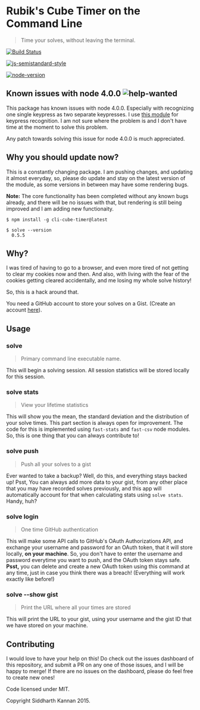 # Rubik's Cube Timer on the Command Line

> Time your solves, without leaving the terminal.

[![Build Status](https://travis-ci.org/icyflame/node-cube-cli-timer.svg)](https://travis-ci.org/icyflame/node-cube-cli-timer)

[![js-semistandard-style](https://img.shields.io/badge/code%20style-semistandard-brightgreen.svg)](https://github.com/Flet/semistandard)

[![node-version](https://img.shields.io/badge/node-0.12.7-green.svg)](https://nodejs.org/en/blog/release/v0.12.7/)

## Known issues with node 4.0.0 ![help-wanted](https://img.shields.io/badge/help-wanted-brightgreen.svg)

This package has known issues with node 4.0.0. Especially with recognizing one single keypress as
two separate keypresses. I use [this module]() for keypress recognition. I am not sure where the problem
is and I don't have time at the moment to solve this problem.

Any patch towards solving this issue for node 4.0.0 is much appreciated.

## Why you should update now?

This is a constantly changing package. I am pushing changes, and updating it almost everyday, so, please do update and stay on the latest version of the module, as some versions in between may have some rendering bugs.

**Note:** The core functionality has been completed without any known bugs already, and there will be no issues with that, but rendering is still being improved and I am adding new functionaity.

```shell
$ npm install -g cli-cube-timer@latest

$ solve --version
  0.5.5
```

## Why?

I was tired of having to go to a browser, and even more tired of not getting to clear
my cookies now and then. And also, with living with the fear of the cookies getting cleared
accidentally, and me losing my whole solve history!

So, this is a hack around that.

You need a GitHub account to store your solves on a Gist.
(Create an account [here](http://github.com)).

## Usage

### solve

> Primary command line executable name.

This will begin a solving session. All session statistics will be stored locally for this session.

### solve stats

> View your lifetime statistics

This will show you the mean, the standard deviation and the distribution of your solve times.
This part section is always open for improvement. The code for this is implemented using
`fast-stats` and `fast-csv` node modules. So, this is one thing that you can always contribute to!

### solve push

> Push all your solves to a gist

Ever wanted to take a backup? Well, do this, and everything stays backed up!
Psst, You can always add more data to your gist, from any other place that you may
have recorded solves previously, and this app will automatically account for that when
calculating stats using `solve stats`. Handy, huh?

### solve login

> One time GitHub authentication

This will make some API calls to GitHub's OAuth Authorizations API, and exchange your username and
password for an OAuth token, that it will store locally, **on your machine**. So, you don't have to enter
the username and password everytime you want to push, and the OAuth token stays safe.
**Psst,** you can delete and create a new OAuth token using this command at any time, just in case you think
there was a breach! (Everything will work exactly like before!)

### solve --show gist

> Print the URL where all your times are stored

This will print the URL to your gist, using your username and the gist ID that we have stored on
your machine.

## Contributing

I would love to have your help on this! Do check out the issues dashboard of this repository,
and submit a PR on any one of those issues, and I will be happy to merge! If there are no issues
on the dashboard, please do feel free to create new ones!

Code licensed under MIT.

Copyright Siddharth Kannan 2015.
